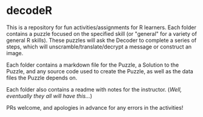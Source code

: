 # decodeR

This is a repository for fun activities/assignments for R learners.  Each folder contains a puzzle focused on the specified skill (or "general" for a variety of general R skills).  These puzzles will ask the Decoder to complete a series of steps, which will unscramble/translate/decrypt a message or construct an image.

Each folder contains a markdown file for the Puzzle, a Solution to the Puzzle, and any source code used to create the Puzzle, as well as the data files the Puzzle depends on.

Each folder also contains a readme with notes for the instructor.  (*Well, eventually they all will have this...*)

PRs welcome, and apologies in advance for any errors in the activities!
